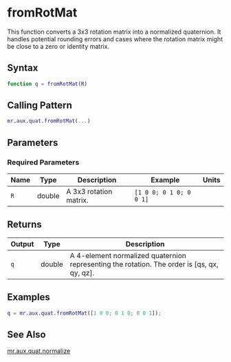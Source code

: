 # fromRotMat

This function converts a 3x3 rotation matrix into a normalized quaternion.  It handles potential rounding errors and cases where the rotation matrix might be close to a zero or identity matrix.

## Syntax

```matlab
function q = fromRotMat(R)
```

## Calling Pattern

```matlab
mr.aux.quat.fromRotMat(...)
```

## Parameters

### Required Parameters

| Name | Type | Description | Example | Units |
|------|------|-------------|---------|-------|
| `R` | double | A 3x3 rotation matrix. | `[1 0 0; 0 1 0; 0 0 1]` |  |

## Returns

| Output | Type | Description |
|--------|------|-------------|
| `q` | double | A 4-element normalized quaternion representing the rotation. The order is [qs, qx, qy, qz]. |

## Examples

```matlab
q = mr.aux.quat.fromRotMat([1 0 0; 0 1 0; 0 0 1]);
```

## See Also

[mr.aux.quat.normalize](normalize.md)
